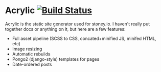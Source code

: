 # Acrylic [![Build Status](https://travis-ci.org/thatguystone/acrylic.svg?branch=master)](https://travis-ci.org/thatguystone/acrylic)

Acrylic is the static site generator used for stoney.io. I haven't really put together docs or anything on it, but here are a few features:

* Full asset pipeline (SCSS to CSS, concated+minified JS, minifed HTML, etc)
* Image resizing
* Automatic rebuilds
* Pongo2 (django-style) templates for pages
* Date-ordered posts
